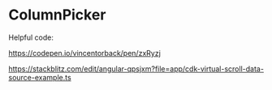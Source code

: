 # ColumnPicker

Helpful code:

https://codepen.io/vincentorback/pen/zxRyzj

https://stackblitz.com/edit/angular-qpsjxm?file=app/cdk-virtual-scroll-data-source-example.ts
